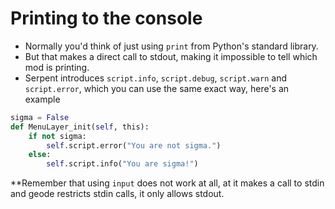 # Printing to the console
- Normally you'd think of just using `print` from Python's standard library.
- But that makes a direct call to stdout, making it impossible to tell which mod is printing.
- Serpent introduces `script.info`, `script.debug`, `script.warn` and `script.error`, which you can use the same exact way, here's an example

```python
sigma = False
def MenuLayer_init(self, this):
    if not sigma:
        self.script.error("You are not sigma.")
    else:
        self.script.info("You are sigma!")
```
**Remember that using `input` does not work at all, at it makes a call to stdin and geode restricts stdin calls, it only allows stdout.